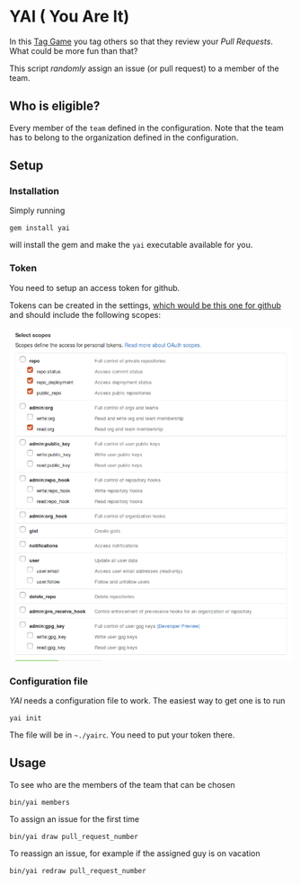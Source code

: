 # YAI ( You Are It)

In this [Tag Game](https://en.wikipedia.org/wiki/Tag_(game)) you tag others so that they review your _Pull Requests_. What could be more fun than that?

This script _randomly_ assign an issue (or pull request) to a member of the team.

## Who is eligible?

Every member of the `team` defined in the configuration. Note that the team has to belong to the organization defined in the configuration.

## Setup

### Installation

Simply running

    gem install yai

will install the gem and make the `yai` executable available for you.

### Token

You need to setup an access token for github.

Tokens can be created in the settings, [which would be this one for github](https://www.github.com/settings/tokens) and should include the following scopes:

![Scopes](images/scopes.png)

### Configuration file

_YAI_ needs a configuration file to work. The easiest way to get one is to run

    yai init

The file will be in `~./yairc`. You need to put your token there.

## Usage

To see who are the members of the team that can be chosen

```
bin/yai members
```

To assign an issue for the first time

```
bin/yai draw pull_request_number
```

To reassign an issue, for example if the assigned guy is on vacation

```
bin/yai redraw pull_request_number
```
